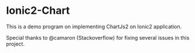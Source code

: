 # Ionic2-Chart

This is a demo program on implementing ChartJs2 on Ionic2 application.

Special thanks to @camaron (Stackoverflow) for fixing several issues in this project.
